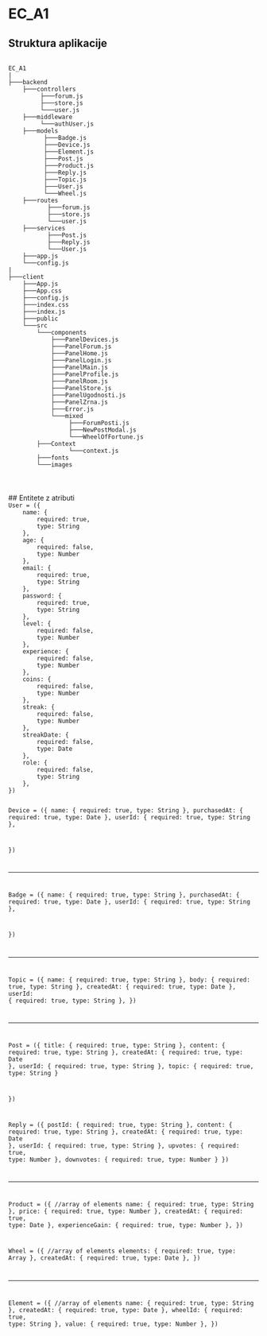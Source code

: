 # EC_A1

## Struktura aplikacije
<code>
EC_A1
|
├───backend
    ├───controllers
         ├───forum.js
         ├───store.js
         └───user.js
    ├───middleware
         └───authUser.js
    ├───models
          ├───Badge.js
          ├───Device.js
          ├───Element.js
          ├───Post.js
          ├───Product.js
          ├───Reply.js
          ├───Topic.js
          ├───User.js
          └───Wheel.js
    ├───routes
           ├───forum.js
           ├───store.js
           └───user.js
    ├───services
           ├───Post.js
           ├───Reply.js
           └───User.js
    ├───app.js
    └───config.js
|
├───client
    ├───App.js
    ├───App.css
    ├───config.js
    ├───index.css
    ├───index.js
    ├───public
    └───src
        └───components
            ├───PanelDevices.js
            ├───PanelForum.js
            ├───PanelHome.js
            ├───PanelLogin.js
            ├───PanelMain.js
            ├───PanelProfile.js
            ├───PanelRoom.js
            ├───PanelStore.js
            ├───PanelUgodnosti.js
            ├───PanelZrna.js
            ├───Error.js
            └───mixed
                 ├───ForumPosti.js
                 ├───NewPostModal.js
                 └───WheelOfFortune.js
        ├───Context
                 └───context.js
        ├───fonts
        └───images
</code>
</br></br></br>
## Entitete z atributi

<code>
User = ({
	name: {
		required: true,
		type: String
	},
	age: {
		required: false,
		type: Number
	},
	email: {
		required: true,
		type: String
	},
	password: {
		required: true,
		type: String
	},
	level: {
		required: false,
		type: Number
	},
	experience: {
		required: false,
		type: Number
	},
	coins: {
		required: false,
		type: Number
	},
	streak: {   
		required: false,
		type: Number
	},
	streakDate: {
		required: false,
		type: Date
	},
	role: {
		required: false,
		type: String
	},
})


Device = ({
	name: {
		required: true,
		type: String
	},
	purchasedAt: {
		required: true,
		type: Date
	},
	userId: {
		required: true,
		type: String
	},
    
})

------------------------------------------------------------------------------------------------------------------------

Badge = ({
	name: {
		required: true,
		type: String
	},
	purchasedAt: {
		required: true,
		type: Date
	},
	userId: {
		required: true,
		type: String
	},
    
})

--------------------------------------------------------------------------------------------------------------

Topic = ({
	name: {
		required: true,
		type: String
	},
	body: {
		required: true,
		type: String
	},
	createdAt: {
		required: true,
    		type: Date
	},
	userId: {
		required: true,
		type: String
	},
})

--------------------------------------------------------------------------------------------------------------------
	
Post = ({
	title: {
		required: true,
		type: String
	},
	content: {
		required: true,
		type: String
	},
	createdAt: {
		required: true,
		type: Date
	},
	userId: {
		required: true,
		type: String
	},
	topic: {
		required: true,
		type: String
	}

})

Reply = ({
	postId: {
		required: true,
		type: String
	},
	content: {
		required: true,
		type: String
	},
	createdAt: {
		required: true,
		type: Date
	},
	userId: {
		required: true,
		type: String
	},
	upvotes: {
		required: true,
		type: Number
	},
	downvotes: {
		required: true,
		type: Number
	}
})

--------------------------------------------------------------------------------------------------------------------
	
Product = ({
	//array of elements
	name: {
		required: true,
		type: String
	},
	price: {
		required: true,
		type: Number
	},
	createdAt: {
		required: true,
		type: Date
	},
	experienceGain: {
		required: true,
		type: Number
	},
})

Wheel = ({
	//array of elements
	elements: {
		required: true,
		type: Array
	},
	createdAt: {
		required: true,
		type: Date
	},
})

--------------------------------------------------------------------------------------------------------------------
	
Element = ({
	//array of elements
	name: {
		required: true,
		type: String
	},
	createdAt: {
		required: true,
		type: Date
	},
	wheelId: {
		required: true,
		type: String
	},
	value: {
		required: true,
		type: Number
	},
})
<code>


